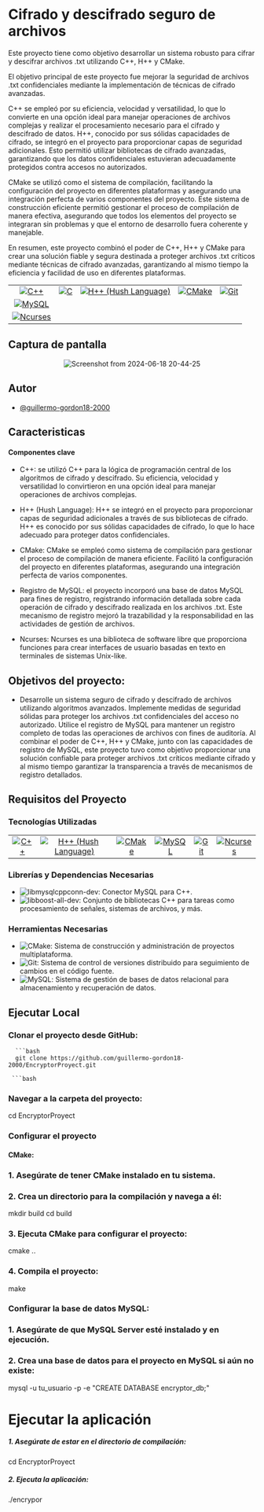 
# Cifrado y descifrado seguro de archivos

Este proyecto tiene como objetivo desarrollar un sistema robusto para cifrar y descifrar archivos .txt utilizando C++, H++ y CMake.

El objetivo principal de este proyecto fue mejorar la seguridad de archivos .txt confidenciales mediante la implementación de técnicas de cifrado avanzadas. 

C++ se empleó por su eficiencia, velocidad y versatilidad, lo que lo convierte en una opción ideal para manejar operaciones de archivos complejas y realizar el procesamiento necesario para el cifrado y descifrado de datos. H++, conocido por sus sólidas capacidades de cifrado, se integró en el proyecto para proporcionar capas de seguridad adicionales. Esto permitió utilizar bibliotecas de cifrado avanzadas, garantizando que los datos confidenciales estuvieran adecuadamente protegidos contra accesos no autorizados.

CMake se utilizó como el sistema de compilación, facilitando la configuración del proyecto en diferentes plataformas y asegurando una integración perfecta de varios componentes del proyecto. Este sistema de construcción eficiente permitió gestionar el proceso de compilación de manera efectiva, asegurando que todos los elementos del proyecto se integraran sin problemas y que el entorno de desarrollo fuera coherente y manejable.

En resumen, este proyecto combinó el poder de C++, H++ y CMake para crear una solución fiable y segura destinada a proteger archivos .txt críticos mediante técnicas de cifrado avanzadas, garantizando al mismo tiempo la eficiencia y facilidad de uso en diferentes plataformas.

<div id="header" align="center">

<table>
  <tr>
    <td align="center">
      <a href="https://en.cppreference.com/w/">
        <img src="https://img.shields.io/badge/C++-17-blue?style=for-the-badge&logo=c%2B%2B&logoColor=white" alt="C++">
      </a>
    </td>
    <td align="center">
      <a href="https://en.cppreference.com/w/">
        <img src="https://img.shields.io/badge/C-99-blue?style=for-the-badge&logo=c&logoColor=white" alt="C">
      </a>
    </td>
    <td align="center">
      <a href="https://github.com/hush-shell/hush">
        <img src="https://img.shields.io/badge/H++-1.0.0-green?style=for-the-badge&logo=h%2B%2B&logoColor=white" alt="H++ (Hush Language)">
      </a>
    </td>
    <td align="center">
      <a href="https://cmake.org/">
        <img src="https://img.shields.io/badge/CMake-3.18.2-blue?style=for-the-badge&logo=cmake&logoColor=white" alt="CMake">
      </a>
    </td>
    <td align="center">
      <a href="https://git-scm.com/">
        <img src="https://img.shields.io/badge/Git-2.31.1-orange?style=for-the-badge&logo=git&logoColor=white" alt="Git">
      </a>
    </td>
  </tr>
  <tr>
    <td align="center">
      <a href="https://www.mysql.com/">
        <img src="https://img.shields.io/badge/MySQL-8.0.23-blue?style=for-the-badge&logo=mysql&logoColor=white" alt="MySQL">
      </a>
    </td>
  </tr>

 
<tr>
  <td align="center">
    <a href="https://invisible-island.net/ncurses/">
      <img src="https://img.shields.io/badge/Ncurses-6.2-blue?style=for-the-badge&logo=terminal&logoColor=white" alt="Ncurses">
    </a>
  </td>
</tr>

</table>

</div>

## Captura de pantalla 

<div id="header" align="center">
  

 ![Screenshot from 2024-06-18 20-44-25](https://github.com/guillermo-gordon18-2000/EncryptorProyect/assets/83618044/5f9f470c-246a-4df5-840f-80ae55b13ae0) 
</div>
  
## Autor

- [@guillermo-gordon18-2000](https://www.github.com/guillermo-gordon18-2000)


## Caracteristicas 
#### Componentes clave

- C++: se utilizó C++ para la lógica de programación central de los algoritmos de cifrado y descifrado. Su eficiencia, velocidad y versatilidad lo convirtieron en una opción ideal para manejar operaciones de archivos complejas.

-  H++ (Hush Language): H++ se integró en el proyecto para proporcionar capas de seguridad adicionales a través de sus bibliotecas de cifrado. H++ es conocido por sus sólidas capacidades de cifrado, lo que lo hace adecuado para proteger datos confidenciales.

- CMake: CMake se empleó como sistema de compilación para gestionar el proceso de compilación de manera eficiente. Facilitó la configuración del proyecto en diferentes plataformas, asegurando una integración perfecta de varios componentes.

- Registro de MySQL: el proyecto incorporó una base de datos MySQL para fines de registro, registrando información detallada sobre cada operación de cifrado y descifrado realizada en los archivos .txt. Este mecanismo de registro mejoró la trazabilidad y la responsabilidad en las actividades de gestión de archivos.

- Ncurses: Ncurses es una biblioteca de software libre que proporciona funciones para crear interfaces de usuario basadas en texto en terminales de sistemas Unix-like. 

## Objetivos del proyecto:

- Desarrolle un sistema seguro de cifrado y descifrado de archivos utilizando algoritmos avanzados.
Implemente medidas de seguridad sólidas para proteger los archivos .txt confidenciales del acceso no autorizado.
Utilice el registro de MySQL para mantener un registro completo de todas las operaciones de archivos con fines de auditoría.
Al combinar el poder de C++, H++ y CMake, junto con las capacidades de registro de MySQL, este proyecto tuvo como objetivo proporcionar una solución confiable para proteger archivos .txt críticos mediante cifrado y al mismo tiempo garantizar la transparencia a través de mecanismos de registro detallados.
## Requisitos del Proyecto

### Tecnologías Utilizadas

<table>
  <tr>
    <td align="center">
      <a href="https://isocpp.org/">
        <img src="https://img.shields.io/badge/C++-11/14/17-blue?style=for-the-badge&logo=c%2B%2B&logoColor=white" alt="C++">
      </a>
    </td>
    <td align="center">
      <a href="https://github.com/hush-shell/hush">
        <img src="https://img.shields.io/badge/H++-1.0.0-green?style=for-the-badge&logo=h%2B%2B&logoColor=white" alt="H++ (Hush Language)">
      </a>
    </td>
    <td align="center">
      <a href="https://cmake.org/">
        <img src="https://img.shields.io/badge/CMake-3.20-blue?style=for-the-badge&logo=cmake&logoColor=white" alt="CMake">
      </a>
    </td>
    <td align="center">
      <a href="https://www.mysql.com/">
        <img src="https://img.shields.io/badge/MySQL-8.0-orange?style=for-the-badge&logo=mysql&logoColor=white" alt="MySQL">
      </a>
    </td>
    <td align="center">
      <a href="https://git-scm.com/">
        <img src="https://img.shields.io/badge/Git-2.32.0-red?style=for-the-badge&logo=git&logoColor=white" alt="Git">
      </a>
    </td>

   <td align="center">
  <a href="https://invisible-island.net/ncurses/">
    <img src="https://img.shields.io/badge/Ncurses-6.2-blue?style=for-the-badge&logo=terminal&logoColor=white" alt="Ncurses">
  </a>
</td>
  </tr>
</table>

### Librerías y Dependencias Necesarias

- ![libmysqlcppconn-dev](https://img.shields.io/badge/libmysqlcppconn--dev-8.0-orange?style=for-the-badge&logo=mysql&logoColor=white): Conector MySQL para C++.
- ![libboost-all-dev](https://img.shields.io/badge/libboost--all--dev-1.75.0-blue?style=for-the-badge&logo=boost&logoColor=white): Conjunto de bibliotecas C++ para tareas como procesamiento de señales, sistemas de archivos, y más.

### Herramientas Necesarias

- ![CMake](https://img.shields.io/badge/CMake-3.20-blue?style=for-the-badge&logo=cmake&logoColor=white): Sistema de construcción y administración de proyectos multiplataforma.
- ![Git](https://img.shields.io/badge/Git-2.32.0-red?style=for-the-badge&logo=git&logoColor=white): Sistema de control de versiones distribuido para seguimiento de cambios en el código fuente.
- ![MySQL](https://img.shields.io/badge/MySQL-8.0-orange?style=for-the-badge&logo=mysql&logoColor=white): Sistema de gestión de bases de datos relacional para almacenamiento y recuperación de datos.
## Ejecutar Local

### Clonar el proyecto desde GitHub:
      ```bash
      git clone https://github.com/guillermo-gordon18-2000/EncryptorProyect.git

     ```bash

### Navegar a la carpeta del proyecto: 


cd EncryptorProyect
  


### Configurar el proyecto

#### CMake:

### 1. Asegúrate de tener CMake instalado en tu sistema.
### 2. Crea un directorio para la compilación y navega a él:
mkdir build
cd build

### 3. Ejecuta CMake para configurar el proyecto:
cmake ..

### 4. Compila el proyecto:
make

### Configurar la base de datos MySQL:

### 1. Asegúrate de que MySQL Server esté instalado y en ejecución.
### 2. Crea una base de datos para el proyecto en MySQL si aún no existe:
mysql -u tu_usuario -p -e "CREATE DATABASE encryptor_db;"


# Ejecutar la aplicación

##### 1. Asegúrate de estar en el directorio de compilación:
cd EncryptorProyect

##### 2. Ejecuta la aplicación:
./encrypor
